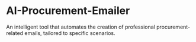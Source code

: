 # AI-Procurement-Emailer
An intelligent tool that automates the creation of professional procurement-related emails, tailored to specific scenarios.
